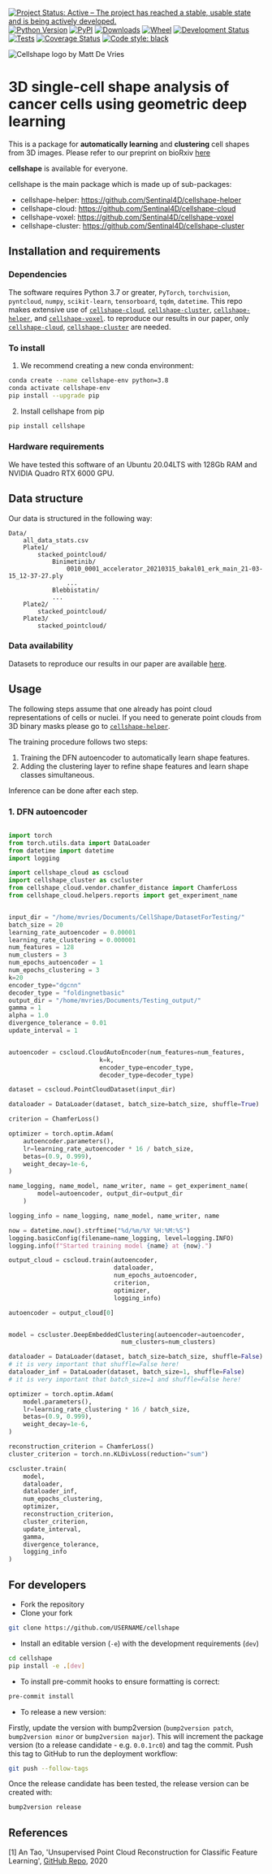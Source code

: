 [![Project Status: Active – The project has reached a stable, usable
state and is being actively
developed.](https://www.repostatus.org/badges/latest/active.svg)](https://www.repostatus.org/#active)
[![Python Version](https://img.shields.io/pypi/pyversions/cellshape.svg)](https://pypi.org/project/cellshape)
[![PyPI](https://img.shields.io/pypi/v/cellshape.svg)](https://pypi.org/project/cellshape)
[![Downloads](https://pepy.tech/badge/cellshape)](https://pepy.tech/project/cellshape)
[![Wheel](https://img.shields.io/pypi/wheel/cellshape.svg)](https://pypi.org/project/cellshape)
[![Development Status](https://img.shields.io/pypi/status/cellshape.svg)](https://github.com/Sentinal4D/cellshape)
[![Tests](https://img.shields.io/github/workflow/status/Sentinal4D/cellshape/tests)](
    https://github.com/Sentinal4D/cellshape/actions)
[![Coverage Status](https://coveralls.io/repos/github/Sentinal4D/cellshape/badge.svg?branch=master)](https://coveralls.io/github/Sentinal4D/cellshape?branch=master)
[![Code style: black](https://img.shields.io/badge/code%20style-black-000000.svg)](https://github.com/psf/black)

<img src="https://github.com/Sentinal4D/cellshape/blob/main/img/cellshape.png" 
     alt="Cellshape logo by Matt De Vries">

# 3D single-cell shape analysis of cancer cells using geometric deep learning


This is a package for **automatically learning** and **clustering** cell
shapes from 3D images. Please refer to our preprint on bioRxiv [here](https://www.biorxiv.org/content/10.1101/2022.06.17.496550v1)

**cellshape** is available for everyone.

cellshape is the main package which is made up of sub-packages:
- cellshape-helper: <https://github.com/Sentinal4D/cellshape-helper>
- cellshape-cloud: <https://github.com/Sentinal4D/cellshape-cloud> 
- cellshape-voxel: <https://github.com/Sentinal4D/cellshape-voxel>
- cellshape-cluster: <https://github.com/Sentinal4D/cellshape-cluster>

## Installation and requirements
### Dependencies
The software requires Python 3.7 or greater, `PyTorch`, `torchvision`, `pyntcloud`, `numpy`, `scikit-learn`, `tensorboard`, `tqdm`, `datetime`. This repo makes extensive use of [`cellshape-cloud`](https://github.com/Sentinal4D/cellshape-cloud), [`cellshape-cluster`](https://github.com/Sentinal4D/cellshape-cluster), [`cellshape-helper`](https://github.com/Sentinal4D/cellshape-helper), and [`cellshape-voxel`](https://github.com/Sentinal4D/cellshape-voxel). to reproduce our results in our paper, only [`cellshape-cloud`](https://github.com/Sentinal4D/cellshape-cloud), [`cellshape-cluster`](https://github.com/Sentinal4D/cellshape-cluster) are needed.

### To install
1. We recommend creating a new conda environment:
```bash 
conda create --name cellshape-env python=3.8
conda activate cellshape-env
pip install --upgrade pip
```
2. Install cellshape from pip
```bash
pip install cellshape
```

### Hardware requirements
We have tested this software of an Ubuntu 20.04LTS with 128Gb RAM and NVIDIA Quadro RTX 6000 GPU.

## Data structure

Our data is structured in the following way:

```
Data/
    all_data_stats.csv
    Plate1/
        stacked_pointcloud/
            Binimetinib/
                0010_0001_accelerator_20210315_bakal01_erk_main_21-03-15_12-37-27.ply
                ...
            Blebbistatin/
            ...
    Plate2/
        stacked_pointcloud/
    Plate3/
        stacked_pointcloud/
```
### Data availability
Datasets to reproduce our results in our paper are available [here](https://sandbox.zenodo.org/record/1080300#.YsX7f3XMIaz).

## Usage
The following steps assume that one already has point cloud representations of cells or nuclei. If you need to generate point clouds from 3D binary masks please go to [`cellshape-helper`](https://github.com/Sentinal4D/cellshape-helper).

The training procedure follows two steps:
1. Training the DFN autoencoder to automatically learn shape features.
2. Adding the clustering layer to refine shape features and learn shape classes simultaneous.

Inference can be done after each step. 

### 1. DFN autoencoder
```bash

```

```python
import torch
from torch.utils.data import DataLoader
from datetime import datetime
import logging

import cellshape_cloud as cscloud
import cellshape_cluster as cscluster
from cellshape_cloud.vendor.chamfer_distance import ChamferLoss
from cellshape_cloud.helpers.reports import get_experiment_name


input_dir = "/home/mvries/Documents/CellShape/DatasetForTesting/"
batch_size = 20
learning_rate_autoencoder = 0.00001
learning_rate_clustering = 0.000001
num_features = 128
num_clusters = 3
num_epochs_autoencoder = 1
num_epochs_clustering = 3
k=20
encoder_type="dgcnn"
decoder_type = "foldingnetbasic"
output_dir = "/home/mvries/Documents/Testing_output/"
gamma = 1
alpha = 1.0
divergence_tolerance = 0.01
update_interval = 1


autoencoder = cscloud.CloudAutoEncoder(num_features=num_features, 
                         k=k,
                         encoder_type=encoder_type,
                         decoder_type=decoder_type)

dataset = cscloud.PointCloudDataset(input_dir)

dataloader = DataLoader(dataset, batch_size=batch_size, shuffle=True)

criterion = ChamferLoss()

optimizer = torch.optim.Adam(
    autoencoder.parameters(),
    lr=learning_rate_autoencoder * 16 / batch_size,
    betas=(0.9, 0.999),
    weight_decay=1e-6,
)

name_logging, name_model, name_writer, name = get_experiment_name(
        model=autoencoder, output_dir=output_dir
    )

logging_info = name_logging, name_model, name_writer, name

now = datetime.now().strftime("%d/%m/%Y %H:%M:%S")
logging.basicConfig(filename=name_logging, level=logging.INFO)
logging.info(f"Started training model {name} at {now}.")

output_cloud = cscloud.train(autoencoder, 
                             dataloader,
                             num_epochs_autoencoder, 
                             criterion, 
                             optimizer,
                             logging_info)

autoencoder = output_cloud[0]


model = cscluster.DeepEmbeddedClustering(autoencoder=autoencoder, 
                               num_clusters=num_clusters)

dataloader = DataLoader(dataset, batch_size=batch_size, shuffle=False) 
# it is very important that shuffle=False here!
dataloader_inf = DataLoader(dataset, batch_size=1, shuffle=False) 
# it is very important that batch_size=1 and shuffle=False here!

optimizer = torch.optim.Adam(
    model.parameters(),
    lr=learning_rate_clustering * 16 / batch_size,
    betas=(0.9, 0.999),
    weight_decay=1e-6,
)

reconstruction_criterion = ChamferLoss()
cluster_criterion = torch.nn.KLDivLoss(reduction="sum")

cscluster.train(
    model,
    dataloader,
    dataloader_inf,
    num_epochs_clustering,
    optimizer,
    reconstruction_criterion,
    cluster_criterion,
    update_interval,
    gamma,
    divergence_tolerance,
    logging_info
)
```

## For developers
* Fork the repository
* Clone your fork
```bash
git clone https://github.com/USERNAME/cellshape
```
* Install an editable version (`-e`) with the development requirements (`dev`)
```bash
cd cellshape
pip install -e .[dev] 
```
* To install pre-commit hooks to ensure formatting is correct:
```bash
pre-commit install
```

* To release a new version:

Firstly, update the version with bump2version (`bump2version patch`, 
`bump2version minor` or `bump2version major`). This will increment the 
package version (to a release candidate - e.g. `0.0.1rc0`) and tag the 
commit. Push this tag to GitHub to run the deployment workflow:

```bash
git push --follow-tags
```

Once the release candidate has been tested, the release version can be created with:

```bash
bump2version release
```

## References
[1] An Tao, 'Unsupervised Point Cloud Reconstruction for Classific Feature Learning', [GitHub Repo](https://github.com/AnTao97/UnsupervisedPointCloudReconstruction), 2020
